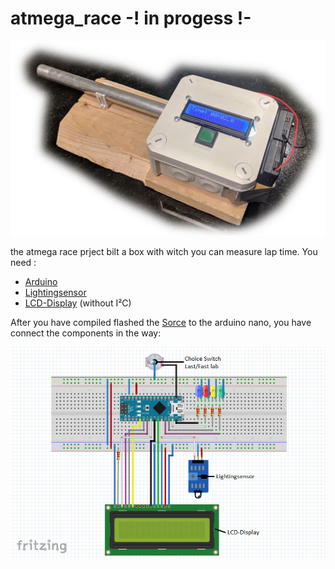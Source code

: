 # atmega_race      -! in progess !-

<p align="center">
  <img src="https://github.com/MarcelScherer/atmega_race/blob/master/Time_measurement_arduino/doku/bild.jpg" width="700" title="Bild">
</p>


the atmega race prject bilt a box with witch you can measure lap time. 
You need :
- [Arduino](https://www.aliexpress.com/item/1pcs-lot-Nano-Atmega168-controller-compatible-for-arduino-nano-Atmega168P-CH340-CH340C-replace-CH340G-USB-driver/32860026559.html?spm=2114.search0104.3.8.fe532b20x9cTup&ws_ab_test=searchweb0_0,searchweb201602_4_10320_5017015_10065_10068_10843_10547_5017315_10059_10548_10696_100031_10319_10084_5017115_10083_10103_451_452_10618_10304_10307_10820_10821_10302_5017215,searchweb201603_45,ppcSwitch_5&algo_expid=6b95ccd8-77ab-472a-9718-3bd8b8e6435d-1&algo_pvid=6b95ccd8-77ab-472a-9718-3bd8b8e6435d&priceBeautifyAB=0)
- [Lightingsensor](https://www.aliexpress.com/item/Free-shipping-Photodiode-module-detects-brightness-light-sensitive-light-detector-module-smart-car-for-arduino/32414962058.html?spm=2114.search0104.3.8.25f476c4S1WK7v&ws_ab_test=searchweb0_0,searchweb201602_4_10320_5017015_10065_10068_10843_10547_5017315_10059_10548_10696_100031_10319_10084_5017115_10083_10103_451_452_10618_10304_10307_10820_10821_10302_5017215,searchweb201603_45,ppcSwitch_5&algo_expid=84601aab-92f9-4933-9a55-71bff8b0584b-1&algo_pvid=84601aab-92f9-4933-9a55-71bff8b0584b&priceBeautifyAB=0)
- [LCD-Display](https://www.aliexpress.com/item/1PCS-LCD1602-1602-module-green-screen-16x2-Character-LCD-Display-Module-1602-5V-green-screen-and/32511014601.html?spm=2114.search0104.3.37.f4364b3cVcAwBk&ws_ab_test=searchweb0_0,searchweb201602_4_10320_5017015_10065_10068_10843_10547_5017315_10059_10548_10696_100031_10319_10084_5017115_10083_10103_451_452_10618_10304_10307_10820_10821_10302_5017215,searchweb201603_45,ppcSwitch_5&algo_expid=54dd55f6-1c94-429f-9c2c-477426bb86e4-5&algo_pvid=54dd55f6-1c94-429f-9c2c-477426bb86e4&priceBeautifyAB=0) (without I²C)



After you have compiled flashed the [Sorce](https://github.com/MarcelScherer/atmega_race/blob/master/Time_measurement_arduino/time_measurment/time_measurment.ino) to the arduino nano, you have connect the components in the way:

<p align="center">
  <img src="https://github.com/MarcelScherer/atmega_race/blob/master/Time_measurement_arduino/doku/aufbau.PNG" title="aufbau">
</p>

